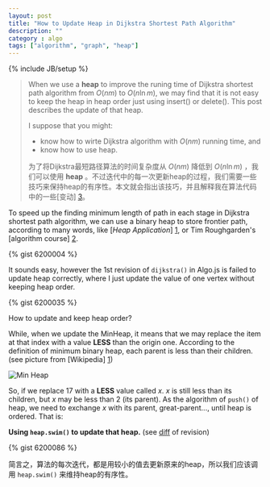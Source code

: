 ```yaml
---
layout: post
title: "How to Update Heap in Dijkstra Shortest Path Algorithm"
description: ""
category : algo
tags: ["algorithm", "graph", "heap"]
---
```

{% include JB/setup %}

> When we use a __heap__ to improve the runing time of Dijkstra shortest path algorithm from $O(nm)$ to $O(n \ln m)$, we may find that it is not easy to keep the heap in heap order just using insert() or delete(). This post describes the update of that heap.
>
>
> I suppose that you might:
> *	know how to wirte Dijkstra algorithm with $O(nm)$ running time, and
> *	know how to use heap.
>
>
> 为了将Dijkstra最短路径算法的时间复杂度从 $O(nm)$ 降低到 $O(n \ln m)$ ，我们可以使用 __heap__ 。不过迭代中的每一次更新heap的过程，我们需要一些技巧来保持heap的有序性。本文就会指出该技巧，并且解释我在算法代码中的一些[变动] [3]。

<!--more-->

To speed up the finding minimum length of path in each stage in Dijkstra shortest path algorithm, we can use a binary heap to store frontier path, according to many words, like [_Heap Application_] [1], or Tim Roughgarden's [algorithm course] [2].

{% gist 6200004 %}

It sounds easy, however the 1st revision of `dijkstra()` in Algo.js is failed to update heap correctly, where I just update the value of one vertex without keeping heap order.

{% gist 6200035 %}

How to update and keep heap order?

While, when we update the MinHeap, it means that we may replace the item at that index with a value __LESS__ than the origin one. According to the definition of minimum binary heap, each parent is less than their children. (see picture from [Wikipedia] [1])

![Min Heap](http://upload.wikimedia.org/wikipedia/commons/6/69/Min-heap.png)

So, if we replace $17$ with a __LESS__ value called $x$. $x$ is still less than its children, but $x$ may be less than $2$ (its parent). As the algorithm of `push()` of heap, we need to exchange $x$ with its parent, great-parent..., until heap is ordered. That is:

__Using `heap.swim()` to update that heap.__ (see [diff][3] of revision)

{% gist 6200086 %}

<div class="post-content lang zh-cn">

简言之，算法的每次迭代，都是用较小的值去更新原来的heap，所以我们应该调用 <code>heap.swim()</code> 来维持heap的有序性。

</div>

<br />

[1]: http://en.wikipedia.org/wiki/Heap_(data_structure)#Applications	"Wikipedia"
[2]: https://www.coursera.org/course/algo 								"Algorithms: Design and Analysis, Part 1"
[3]: https://goo.gl/NssHNy                                              "Diff of Algo.js"
